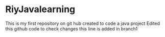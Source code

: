 # RiyJavalearning
This is my first repository on git hub created to code a java project
Edited this github code to check changes
this line is added in branch1
